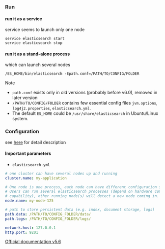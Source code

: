 ### Run
#### run it as a service

service seems to launch only one node

```
service elasticsearch start
service elasticsearch stop
```

#### run it as a stand-alone process

which can launch several nodes

```
/ES_HOME/bin/elasticsearch -Epath.conf=/PATH/TO/CONFIG/FOLDER
```

Note
* `path.conf` exists only in old versions (probably before v6.0), removed in later version
* `/PATH/TO/CONFIG/FOLDER` contains few essential config files `jvm.options`, `log4j2.properties`, `elasticsearch.yml`.
* The default `ES_HOME` could be `/usr/share/elasticsearch` in Ubuntu/Linux system. 


### Configuration

see [here](https://www.elastic.co/guide/en/elasticsearch/reference/5.6/settings.html#_config_file_location) for detail description

#### Important parameters

* `elasticsearch.yml`
```yml
# one cluster can have several nodes up and running
cluster.name: my-application

# One node is one process, each node can have different configuration sets.
# Users can run several elasticsearch processes (depend on hardware computing
# capability), other running node(s) will detect a new node coming in.
node.name: my-node-125

# path to store persistent data (e.g. index, document storage, logs)
path.data: /PATH/TO/CONFIG_FOLDER/data/
path.logs: /PATH/TO/CONFIG_FOLDER/logs/

network.host: 127.0.0.1
http.port: 9201
```



[Official documentation v5.6](https://www.elastic.co/guide/en/elasticsearch/reference/5.6/index.html)
